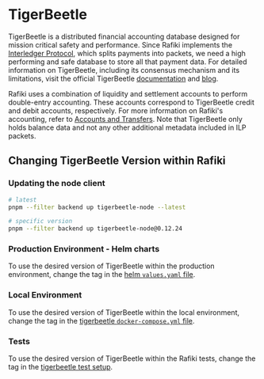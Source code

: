 # TigerBeetle

TigerBeetle is a distributed financial accounting database designed for mission critical safety and performance. Since Rafiki implements the [Interledger Protocol](../../reference/glossary.md#interledger-protocol), which splits payments into packets, we need a high performing and safe database to store all that payment data. For detailed information on TigerBeetle, including its consensus mechanism and its limitations, visit the official TigerBeetle [documentation](https://docs.tigerbeetle.com/) and [blog](https://tigerbeetle.com/blog/).

Rafiki uses a combination of liquidity and settlement accounts to perform double-entry accounting. These accounts correspond to TigerBeetle credit and debit accounts, respectively. For more information on Rafiki's accounting, refer to [Accounts and Transfers](./accounts-and-transfers.md). Note that TigerBeetle only holds balance data and not any other additional metadata included in ILP packets.

## Changing TigerBeetle Version within Rafiki

### Updating the node client

```sh
# latest
pnpm --filter backend up tigerbeetle-node --latest

# specific version
pnpm --filter backend up tigerbeetle-node@0.12.24
```

### Production Environment - Helm charts

To use the desired version of TigerBeetle within the production environment, change the tag in the [helm `values.yaml` file](https://github.com/interledger/rafiki/blob/main/infrastructure/helm/tigerbeetle/values.yaml).

### Local Environment

To use the desired version of TigerBeetle within the local environment, change the tag in the [tigerbeetle `docker-compose.yml` file](https://github.com/interledger/rafiki/blob/main/localenv/tigerbeetle/docker-compose.yml).

### Tests

To use the desired version of TigerBeetle within the Rafiki tests, change the tag in the [tigerbeetle test setup](https://github.com/interledger/rafiki/blob/main/packages/backend/src/tests/tigerbeetle.ts).

